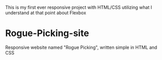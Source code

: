 This is my first ever responsive project with HTML/CSS utilizing what I understand at that point about Flexbox

# Rogue-Picking-site
Responsive website named "Rogue Picking", written simple in HTML and CSS 
